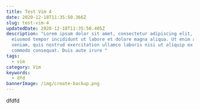 ```yaml
---
title: Test Vim 4
date: 2020-12-18T11:35:50.366Z
slug: test-vim-4
updatedDate: 2020-12-18T11:35:50.405Z
description: "Lorem ipsum dolor sit amet, consectetur adipiscing elit, sed do
  eiusmod tempor incididunt ut labore et dolore magna aliqua. Ut enim ad minim
  veniam, quis nostrud exercitation ullamco laboris nisi ut aliquip ex ea
  commodo consequat. Duis aute irure "
tags:
  - vim
category: Vim
keywords:
  - dfd
bannerImage: /img/create-backup.png
---
```


dfdfd
